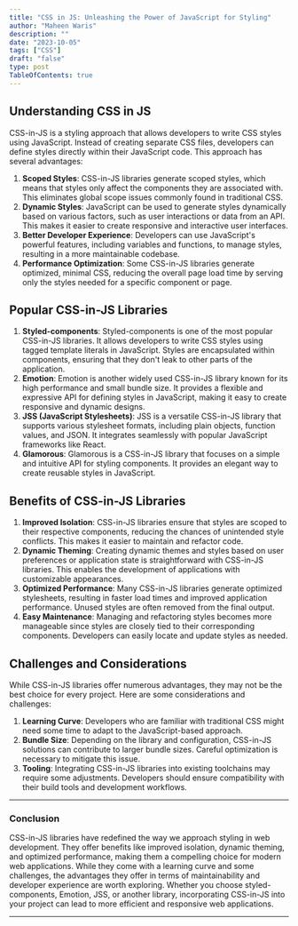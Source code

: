 ```yaml
---
title: "CSS in JS: Unleashing the Power of JavaScript for Styling"
author: "Maheen Waris"
description: ""
date: "2023-10-05"
tags: ["CSS"]
draft: "false"
type: post
TableOfContents: true
---
```


## Understanding CSS in JS

CSS-in-JS is a styling approach that allows developers to write CSS styles using JavaScript. Instead of creating separate CSS files, developers can define styles directly within their JavaScript code. This approach has several advantages:

1. **Scoped Styles**: CSS-in-JS libraries generate scoped styles, which means that styles only affect the components they are associated with. This eliminates global scope issues commonly found in traditional CSS.
2. **Dynamic Styles**: JavaScript can be used to generate styles dynamically based on various factors, such as user interactions or data from an API. This makes it easier to create responsive and interactive user interfaces.
3. **Better Developer Experience**: Developers can use JavaScript's powerful features, including variables and functions, to manage styles, resulting in a more maintainable codebase.
4. **Performance Optimization**: Some CSS-in-JS libraries generate optimized, minimal CSS, reducing the overall page load time by serving only the styles needed for a specific component or page.

## Popular CSS-in-JS Libraries

1. **Styled-components**: Styled-components is one of the most popular CSS-in-JS libraries. It allows developers to write CSS styles using tagged template literals in JavaScript. Styles are encapsulated within components, ensuring that they don't leak to other parts of the application.
2. **Emotion**: Emotion is another widely used CSS-in-JS library known for its high performance and small bundle size. It provides a flexible and expressive API for defining styles in JavaScript, making it easy to create responsive and dynamic designs.
3. **JSS (JavaScript Stylesheets)**: JSS is a versatile CSS-in-JS library that supports various stylesheet formats, including plain objects, function values, and JSON. It integrates seamlessly with popular JavaScript frameworks like React.
4. **Glamorous**: Glamorous is a CSS-in-JS library that focuses on a simple and intuitive API for styling components. It provides an elegant way to create reusable styles in JavaScript.

## Benefits of CSS-in-JS Libraries

1. **Improved Isolation**: CSS-in-JS libraries ensure that styles are scoped to their respective components, reducing the chances of unintended style conflicts. This makes it easier to maintain and refactor code.
2. **Dynamic Theming**: Creating dynamic themes and styles based on user preferences or application state is straightforward with CSS-in-JS libraries. This enables the development of applications with customizable appearances.
3. **Optimized Performance**: Many CSS-in-JS libraries generate optimized stylesheets, resulting in faster load times and improved application performance. Unused styles are often removed from the final output.
4. **Easy Maintenance**: Managing and refactoring styles becomes more manageable since styles are closely tied to their corresponding components. Developers can easily locate and update styles as needed.

## Challenges and Considerations

While CSS-in-JS libraries offer numerous advantages, they may not be the best choice for every project. Here are some considerations and challenges:

1. **Learning Curve**: Developers who are familiar with traditional CSS might need some time to adapt to the JavaScript-based approach.
2. **Bundle Size**: Depending on the library and configuration, CSS-in-JS solutions can contribute to larger bundle sizes. Careful optimization is necessary to mitigate this issue.
3. **Tooling**: Integrating CSS-in-JS libraries into existing toolchains may require some adjustments. Developers should ensure compatibility with their build tools and development workflows.

<hr>

### Conclusion

CSS-in-JS libraries have redefined the way we approach styling in web development. They offer benefits like improved isolation, dynamic theming, and optimized performance, making them a compelling choice for modern web applications. While they come with a learning curve and some challenges, the advantages they offer in terms of maintainability and developer experience are worth exploring. Whether you choose styled-components, Emotion, JSS, or another library, incorporating CSS-in-JS into your project can lead to more efficient and responsive web applications.

<script src="https://utteranc.es/client.js"
        repo="maheenwaris/Website"
        issue-term="pathname"
        theme="github-dark"
        crossorigin="anonymous"
        async>
</script>

---
